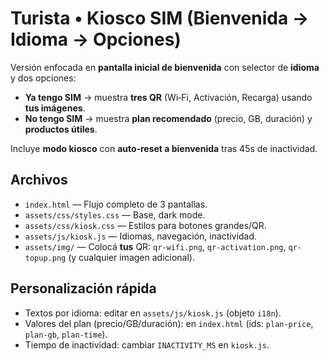 
# Turista • Kiosco SIM (Bienvenida → Idioma → Opciones)

Versión enfocada en **pantalla inicial de bienvenida** con selector de **idioma** y dos opciones:
- **Ya tengo SIM** → muestra **tres QR** (Wi‑Fi, Activación, Recarga) usando **tus imágenes**.
- **No tengo SIM** → muestra **plan recomendado** (precio, GB, duración) y **productos útiles**.

Incluye **modo kiosco** con **auto‑reset a bienvenida** tras 45s de inactividad.

## Archivos
- `index.html` — Flujo completo de 3 pantallas.
- `assets/css/styles.css` — Base, dark mode.
- `assets/css/kiosk.css` — Estilos para botones grandes/QR.
- `assets/js/kiosk.js` — Idiomas, navegación, inactividad.
- `assets/img/` — Colocá **tus** QR: `qr-wifi.png`, `qr-activation.png`, `qr-topup.png` (y cualquier imagen adicional).

## Personalización rápida
- Textos por idioma: editar en `assets/js/kiosk.js` (objeto `i18n`).
- Valores del plan (precio/GB/duración): en `index.html` (ids: `plan-price`, `plan-gb`, `plan-time`).
- Tiempo de inactividad: cambiar `INACTIVITY_MS` en `kiosk.js`.
